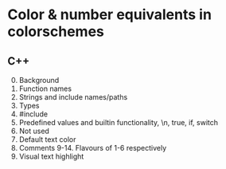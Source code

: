 
# Color & number equivalents in colorschemes

## C++

0. Background
1. Function names
2. Strings and include names/paths
3. Types
4. #include
5. Predefined values and builtin functionality, \n, true, if, switch
6. Not used
7. Default text color
8. Comments
9-14. Flavours of 1-6 respectively
15. Visual text highlight
